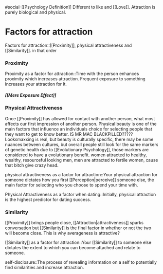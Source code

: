 #social-[[Psychology Definition]] 
Different to like and [[Love]]. Attraction is purely biological and physical. 
# Factors for attraction
Factors for attraction::[[Proximity]], physical attractiveness and [[Similarity]]. in that order
<!--SR:!2023-11-17,10,252-->
### Proximity
Proximity as a factor for attraction::Time with the person enhances proximity which increases attraction. Frequent exposure to something increases your attraction for it.
<!--SR:!2023-11-08,4,272-->
##### [[Mere Exposure Effect]]
### Physical Attractiveness
Once [[Proximity]] has allowed for contact with another person, what most affects our first impression of another person. Physical beauty is one of the main factors that influence an individuals choice for selecting people that they want to get to know better. IS MR MAC BLACKPILLED????? Looksmaxxing is real, but beauty is culturally specific, there may be some nuances between cultures, but overall people still look for the same markers of genetic health due to [[Evolutionary Psychology]], those markers are considered to have a evolutionary benefit. women attracted to healthy, wealthy, resourceful looking men, men are attracted to fertile women, cause that bitch give crazy head. 

physical attractiveness as a factor for attraction::Your physical attraction for someone dictates how you first [[Perception|perceive]] someone else, the main factor for selecting who you choose to spend your time with.
<!--SR:!2023-11-08,4,270-->

Physical Attractiveness as a factor when dating::Initially, physical attraction is the highest predictor for dating success.
<!--SR:!2023-11-10,3,256-->
### Similarity
[[Proximity]] brings people close, [[Attraction|attractiveness]] sparks conversation but [[Similarity]] is the final factor in whether or not the two will become close. This is why averageness is attractive?

[[Similarity]] as a factor for attraction::Your [[Similarity]] to someone else dictates the extent to which you can become attached and relate to someone.
<!--SR:!2023-11-16,10,270-->
self-disclosure::The process of revealing information on a self to potentially find similarities and increase attraction.
<!--SR:!2023-11-10,3,256-->